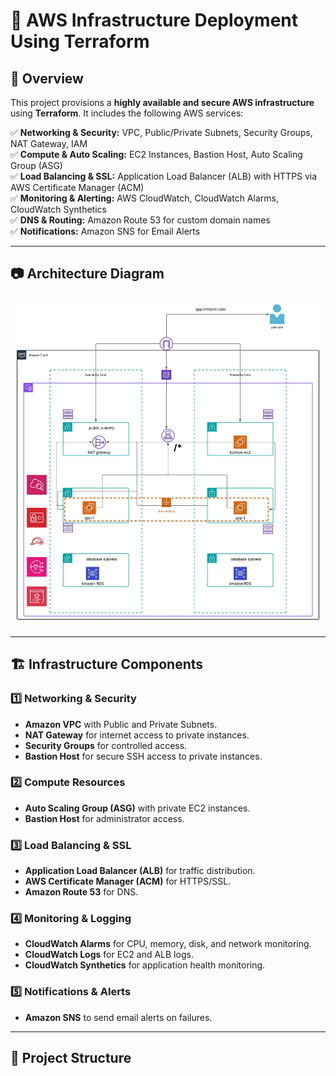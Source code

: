 # 🚀 AWS Infrastructure Deployment Using Terraform

## 📌 Overview
This project provisions a **highly available and secure AWS infrastructure** using **Terraform**. It includes the following AWS services:

✅ **Networking & Security:** VPC, Public/Private Subnets, Security Groups, NAT Gateway, IAM  
✅ **Compute & Auto Scaling:** EC2 Instances, Bastion Host, Auto Scaling Group (ASG)  
✅ **Load Balancing & SSL:** Application Load Balancer (ALB) with HTTPS via AWS Certificate Manager (ACM)  
✅ **Monitoring & Alerting:** AWS CloudWatch, CloudWatch Alarms, CloudWatch Synthetics  
✅ **DNS & Routing:** Amazon Route 53 for custom domain names  
✅ **Notifications:** Amazon SNS for Email Alerts  

---

## 📷 Architecture Diagram
![AWS Terraform Architecture](architecture/Diagramme.jpeg)

---

## 🏗️ Infrastructure Components

### **1️⃣ Networking & Security**
- **Amazon VPC** with Public and Private Subnets.
- **NAT Gateway** for internet access to private instances.
- **Security Groups** for controlled access.
- **Bastion Host** for secure SSH access to private instances.

### **2️⃣ Compute Resources**
- **Auto Scaling Group (ASG)** with private EC2 instances.
- **Bastion Host** for administrator access.

### **3️⃣ Load Balancing & SSL**
- **Application Load Balancer (ALB)** for traffic distribution.
- **AWS Certificate Manager (ACM)** for HTTPS/SSL.
- **Amazon Route 53** for DNS.

### **4️⃣ Monitoring & Logging**
- **CloudWatch Alarms** for CPU, memory, disk, and network monitoring.
- **CloudWatch Logs** for EC2 and ALB logs.
- **CloudWatch Synthetics** for application health monitoring.

### **5️⃣ Notifications & Alerts**
- **Amazon SNS** to send email alerts on failures.

---

## 📂 Project Structure
